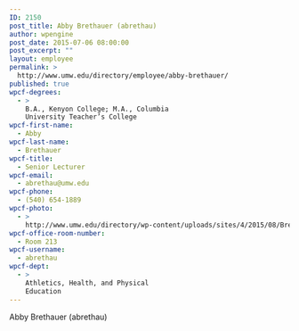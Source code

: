 ```yaml
---
ID: 2150
post_title: Abby Brethauer (abrethau)
author: wpengine
post_date: 2015-07-06 08:00:00
post_excerpt: ""
layout: employee
permalink: >
  http://www.umw.edu/directory/employee/abby-brethauer/
published: true
wpcf-degrees:
  - >
    B.A., Kenyon College; M.A., Columbia
    University Teacher’s College
wpcf-first-name:
  - Abby
wpcf-last-name:
  - Brethauer
wpcf-title:
  - Senior Lecturer
wpcf-email:
  - abrethau@umw.edu
wpcf-phone:
  - (540) 654-1889
wpcf-photo:
  - >
    http://www.umw.edu/directory/wp-content/uploads/sites/4/2015/08/Brethauer-_Abby.jpg
wpcf-office-room-number:
  - Room 213
wpcf-username:
  - abrethau
wpcf-dept:
  - >
    Athletics, Health, and Physical
    Education
---
```

Abby Brethauer (abrethau)